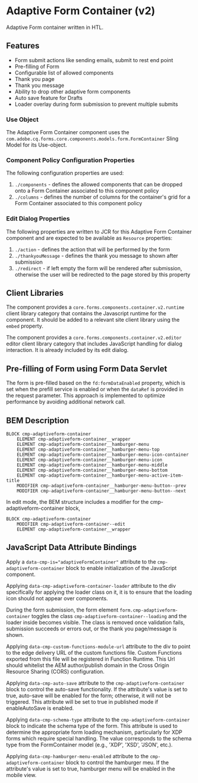 <!--
Copyright 2022 Adobe

Licensed under the Apache License, Version 2.0 (the "License");
you may not use this file except in compliance with the License.
You may obtain a copy of the License at

    http://www.apache.org/licenses/LICENSE-2.0

Unless required by applicable law or agreed to in writing, software
distributed under the License is distributed on an "AS IS" BASIS,
WITHOUT WARRANTIES OR CONDITIONS OF ANY KIND, either express or implied.
See the License for the specific language governing permissions and
limitations under the License.
-->
Adaptive Form Container (v2)
====
Adaptive Form container written in HTL.

## Features
* Form submit actions like sending emails, submit to rest end point
* Pre-filling of Form
* Configurable list of allowed components
* Thank you page
* Thank you message
* Ability to drop other adaptive form components
* Auto save feature for Drafts
* Loader overlay during form submission to prevent multiple submits

### Use Object
The Adaptive Form Container component uses the `com.adobe.cq.forms.core.components.models.form.FormContainer` Sling Model for its Use-object.

### Component Policy Configuration Properties
The following configuration properties are used:

1. `./components` - defines the allowed components that can be dropped onto a Form Container associated to this component policy
2. `./columns` - defines the number of columns for the container's grid for a Form Container associated to this component policy

### Edit Dialog Properties
The following properties are written to JCR for this Adaptive Form Container component and are expected to be available as `Resource` 
properties:

1. `./action` - defines the action that will be performed by the form
2. `./thankyouMessage` - defines the thank you message to shown after submission
3. `./redirect` - if left empty the form will be rendered after submission, otherwise the user will be redirected to the page stored by this
property

## Client Libraries

The component provides a `core.forms.components.container.v2.runtime` client library category that contains the Javascript runtime for the component. 
It should be added to a relevant site client library using the `embed` property.

The component provides a `core.forms.components.container.v2.editor` editor client library category that includes
JavaScript handling for dialog interaction. It is already included by its edit dialog.

## Pre-filling of Form using Form Data Servlet

The form is pre-filled based on the `fd:formDataEnabled` property, which is set when the prefill service is enabled or when the `dataRef` is provided in the request parameter.
This approach is implemented to optimize performance by avoiding additional network call.


## BEM Description
```
BLOCK cmp-adaptiveform-container
    ELEMENT cmp-adaptiveform-container__wrapper
    ELEMENT cmp-adaptiveform-container__hamburger-menu
    ELEMENT cmp-adaptiveform-container__hamburger-menu-top
    ELEMENT cmp-adaptiveform-container__hamburger-menu-icon-container
    ELEMENT cmp-adaptiveform-container__hamburger-menu-icon
    ELEMENT cmp-adaptiveform-container__hamburger-menu-middle
    ELEMENT cmp-adaptiveform-container__hamburger-menu-bottom
    ELEMENT cmp-adaptiveform-container__hamburger-menu-active-item-title
    MODIFIER cmp-adaptiveform-container__hamburger-menu-button--prev
    MODIFIER cmp-adaptiveform-container__hamburger-menu-button--next
```

In edit mode, the BEM structure includes a modifier for the cmp-adaptiveform-container block,

```
BLOCK cmp-adaptiveform-container
    MODIFIER cmp-adaptiveform-container--edit
    ELEMENT cmp-adaptiveform-container__wrapper
```


## JavaScript Data Attribute Bindings

Apply a `data-cmp-is="adaptiveFormContainer"` attribute to the `cmp-adaptiveform-container` block to enable initialization of the JavaScript component.

Applying `data-cmp-adaptiveform-container-loader` attribute to the div specifically for applying the loader class on it, it is to ensure that the loading icon should not appear over components. 

During the form submission, the form element `form.cmp-adaptiveform-container` toggles the class `cmp-adaptiveform-container--loading` and the loader inside becomes visible. The class is removed once validation fails, submission succeeds or errors out, or the thank you page/message is shown.

Applying `data-cmp-custom-functions-module-url` attribute to the div to point to the edge delivery URL of the custom functions file. Custom Functions exported from this file will be registered in Function Runtime. 
This Url should whitelist the AEM author/publish domain in the Cross Origin Resource Sharing (CORS) configuration.

Applying `data-cmp-auto-save` attribute to the `cmp-adaptiveform-container` block to control the auto-save functionality. If the attribute's value is set to true, auto-save will be enabled for the form; otherwise, it will not be triggered. This attribute will be set to true in published mode if enableAutoSave is enabled.

Applying `data-cmp-schema-type` attribute to the `cmp-adaptiveform-container` block to indicate the schema type of the form. This attribute is used to determine the appropriate form loading mechanism, particularly for XDP forms which require special handling. The value corresponds to the schema type from the FormContainer model (e.g., 'XDP', 'XSD', 'JSON', etc.).

Applying `data-cmp-hamburger-menu-enabled` attribute to the `cmp-adaptiveform-container` block to control the hamburger meu. If the attribute's value is set to true, hamburger menu will be enabled in the mobile view.